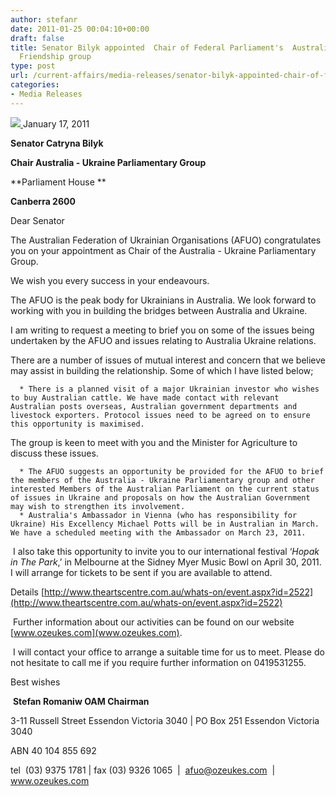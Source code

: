 ```yaml
---
author: stefanr
date: 2011-01-25 00:04:10+00:00
draft: false
title: Senator Bilyk appointed  Chair of Federal Parliament's  Australian - Ukraine
  Friendship group
type: post
url: /current-affairs/media-releases/senator-bilyk-appointed-chair-of-federal-parliaments-australian-ukraine-friendship-group/
categories:
- Media Releases
---
```


[![](http://www.ozeukes.com/wp-content/uploads/2011/01/CYOA-letterhead-610pts5.png)
](http://www.ozeukes.com/wp-content/uploads/2011/01/CYOA-letterhead-610pts5.png)January 17, 2011

**Senator Catryna Bilyk**

**Chair Australia - Ukraine Parliamentary Group**

**Parliament House **

**Canberra 2600**

Dear Senator

The Australian Federation of Ukrainian Organisations (AFUO) congratulates you on your appointment as Chair of the Australia - Ukraine Parliamentary Group.

We wish you every success in your endeavours.

The AFUO is the peak body for Ukrainians in Australia. We look forward to working with you in building the bridges between Australia and Ukraine.

I am writing to request a meeting to brief you on some of the issues being undertaken by the AFUO and issues relating to Australia Ukraine relations.

There are a number of issues of mutual interest and concern that we believe may assist in building the relationship. Some of which I have listed below;



	  * There is a planned visit of a major Ukrainian investor who wishes to buy Australian cattle. We have made contact with relevant Australian posts overseas, Australian government departments and livestock exporters. Protocol issues need to be agreed on to ensure this opportunity is maximised.

The group is keen to meet with you and the Minister for Agriculture to discuss these issues.

	  * The AFUO suggests an opportunity be provided for the AFUO to brief the members of the Australia - Ukraine Parliamentary group and other interested Members of the Australian Parliament on the current status of issues in Ukraine and proposals on how the Australian Government may wish to strengthen its involvement.
	  * Australia's Ambassador in Vienna (who has responsibility for Ukraine) His Excellency Michael Potts will be in Australian in March. We have a scheduled meeting with the Ambassador on March 23, 2011.

 I also take this opportunity to invite you to our international festival ‘_Hopak in The Park_,’ in Melbourne at the Sidney Myer Music Bowl on April 30, 2011. I will arrange for tickets to be sent if you are available to attend.

Details [http://www.theartscentre.com.au/whats-on/event.aspx?id=2522](http://www.theartscentre.com.au/whats-on/event.aspx?id=2522)

 Further information about our activities can be found on our website [www.ozeukes.com](www.ozeukes.com).

 I will contact your office to arrange a suitable time for us to meet. Please do not hesitate to call me if you require further information on 0419531255.

Best wishes

 **Stefan Romaniw OAM
Chairman**


3-11 Russell Street Essendon Victoria 3040 | PO Box 251 Essendon Victoria 3040




ABN 40 104 855 692   




tel  (03) 9375 1781 | fax (03) 9326 1065  |  afuo@ozeukes.com  |  www.ozeukes.com
